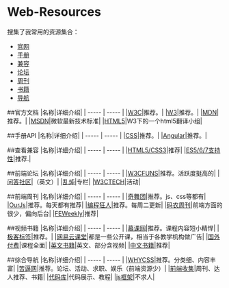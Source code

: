 Web-Resources
=============

搜集了我常用的资源集合：
* [官网](#官方文档)
* [手册](#手册API)
* [兼容](#查看兼容)
* [论坛](#前端论坛)
* [周刊](#前端周刊)
* [书籍](#视频书籍)
* [导航](#综合导航)

##官方文档
|名称|详细介绍|
| ----- | ----- |
|[W3C](http://www.w3school.com.cn/)|推荐。|
|[W3](http://www.w3.org/)|推荐。|
|[MDN](https://developer.mozilla.org/zh-CN/)|推荐。|
|[MSDN](http://msdn.microsoft.com/zh-cn/ie/bg125381)|微软最新技术标准|
|[HTML5](http://www.w3.org/html/ig/zh/wiki/%E7%BF%BB%E8%AF%91)|W3下的一个html5翻译小组|


##手册API
|名称|详细介绍|
| ----- | ----- |
|[CSS](http://css.doyoe.com/)|推荐。|
|[Angular](http://www.ngnice.com/docs/api)|推荐。|


##查看兼容
|名称|详细介绍|
| ----- | ----- |
|[HTML5/CSS3](http://fmbip.com/litmus/)|推荐|
|[ES5/6/7支持性](http://kangax.github.io/compat-table/es5/)|推荐.|

##前端论坛
|名称|详细介绍|
| ----- | ----- |
|[W3CFUNS](http://www.w3cfuns.com/)|推荐。活跃度挺高的|
|[问答社区](http://stackoverflow.com/)|（英文）|
|[乱炖](http://www.html-js.com/)|专栏|
|[W3CTECH](http://www.w3ctech.com/)|活动|

##前端周刊
|名称|详细介绍|
| ----- | ----- |
|[奇舞团](http://www.75team.com/weekly/)|推荐。js、css等都有|
|[OurJs](http://ourjs.com/)|推荐。每天都有推荐|
|[编程狂人](http://www.tuicool.com/mags)|推荐。每周二更新|
|[码农周刊](http://weekly.manong.io/issues/?ref=weibo)|前端方面的很少，偏向后台|
|[FEWeekly](http://www.feweekly.com/)|推荐|

##视频书籍
|名称|详细介绍|
| ----- | ----- |
|[慕课网](http://www.imooc.com/)|推荐。课程内容短小精悍|
|[极客标签](http://www.gbtags.com/gb/index.htm)|推荐。|
|[网易云课堂](http://study.163.com/)|都是一些公开课，相当于各教学机构做广告|
|[国外付费](https://www.udemy.com/courses/)|课程全面|
|[英文书籍](https://github.com/vhf/free-programming-books/blob/master/free-programming-books.md#javascript)|英文、部分含视频|
|[中文书籍](https://github.com/duyuhe/free-programming-books-zh_CN)|推荐|


##综合导航
|名称|详细介绍|
| ----- | ----- |
|[WHYCSS](http://whycss.com/)|推荐。分类细、内容丰富|
|[苦逼网](http://www.kubition.com/)|推荐。论坛、活动、求职、娱乐（前端资源少）|
|[前端收集](https://github.com/duyuhe/front-end-collect)|周刊、达人推荐、书籍|
|[代码库](http://www.zhihu.com/question/21034316)|代码展示、教程|
|[js框架](http://www.javascripting.com/)|不求人|